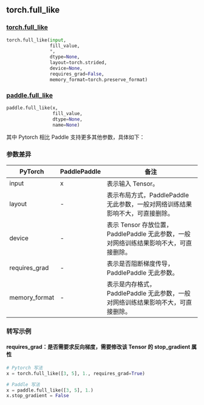 ## torch.full_like
### [torch.full_like](https://pytorch.org/docs/stable/generated/torch.full_like.html?highlight=full_like#torch.full_like)

```python
torch.full_like(input,
                fill_value,
                *,
                dtype=None,
                layout=torch.strided,
                device=None,
                requires_grad=False,
                memory_format=torch.preserve_format)
```

### [paddle.full_like](https://www.paddlepaddle.org.cn/documentation/docs/zh/api/paddle/full_like_cn.html#full-like)

```python
paddle.full_like(x,
                 fill_value,
                 dtype=None,
                 name=None)
```

其中 Pytorch 相比 Paddle 支持更多其他参数，具体如下：
### 参数差异
| PyTorch       | PaddlePaddle | 备注                                                   |
| ------------- | ------------ | ------------------------------------------------------ |
| input         | x            | 表示输入 Tensor。                                     |
| layout        | -            | 表示布局方式，PaddlePaddle 无此参数，一般对网络训练结果影响不大，可直接删除。                   |
| device        | -            | 表示 Tensor 存放位置，PaddlePaddle 无此参数，一般对网络训练结果影响不大，可直接删除。                   |
| requires_grad | -            | 表示是否阻断梯度传导，PaddlePaddle 无此参数。 |
| memory_format | -            | 表示是内存格式，PaddlePaddle 无此参数，一般对网络训练结果影响不大，可直接删除。           |


### 转写示例
#### requires_grad：是否需要求反向梯度，需要修改该 Tensor 的 stop_gradient 属性
```python
# Pytorch 写法
x = torch.full_like([3, 5], 1., requires_grad=True)

# Paddle 写法
x = paddle.full_like([3, 5], 1.)
x.stop_gradient = False
```
